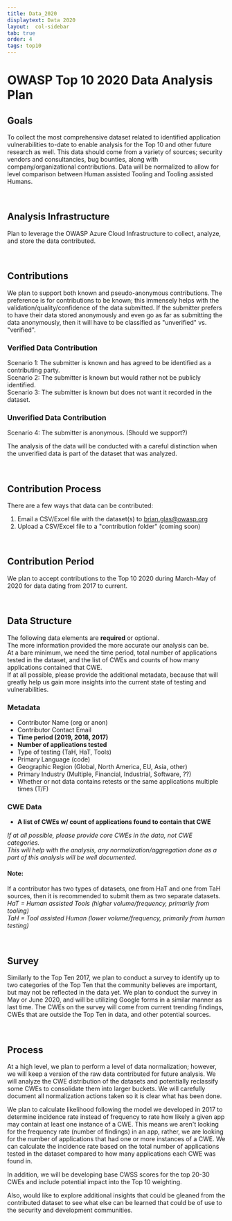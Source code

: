 ```yaml
---
title: Data_2020
displaytext: Data 2020
layout:  col-sidebar
tab: true
order: 4
tags: top10
---
```


# OWASP Top 10 2020 Data Analysis Plan

## Goals
To collect the most comprehensive dataset related to identified application vulnerabilities to-date to enable analysis for the Top 10 and other future research as well. This data should come from a variety of sources; security vendors and consultancies, bug bounties, along with company/organizational contributions. Data will be normalized to allow for level comparison between Human assisted Tooling and Tooling assisted Humans.

<br/>

## Analysis Infrastructure 
Plan to leverage the OWASP Azure Cloud Infrastructure to collect, analyze, and store the data contributed. 

<br/>

## Contributions
We plan to support both known and pseudo-anonymous contributions. The preference is for contributions to be known; this immensely helps with the validation/quality/confidence of the data submitted. If the submitter prefers to have their data stored anonymously and even go as far as submitting the data anonymously, then it will have to be classified as "unverified" vs. "verified".

### Verified Data Contribution
Scenario 1: The submitter is known and has agreed to be identified as a contributing party.<br/>
Scenario 2: The submitter is known but would rather not be publicly identified.<br/>
Scenario 3: The submitter is known but does not want it recorded in the dataset.<br/>

### Unverified Data Contribution
Scenario 4: The submitter is anonymous.  (Should we support?)

The analysis of the data will be conducted with a careful distinction when the unverified data is part of the dataset that was analyzed.

<br/>

## Contribution Process
There are a few ways that data can be contributed:
1.	Email a CSV/Excel file with the dataset(s) to brian.glas@owasp.org
2.	Upload a CSV/Excel file to a "contribution folder" (coming soon)

<br/>

## Contribution Period
We plan to accept contributions to the Top 10 2020 during March-May of 2020 for data dating from 2017 to current.

<br/>

## Data Structure
The following data elements are **required** or optional. <br/>
The more information provided the more accurate our analysis can be.<br/>
At a bare minimum, we need the time period, total number of applications tested in the dataset, and the list of CWEs and counts of how many applications contained that CWE.<br/>
If at all possible, please provide the additional metadata, because that will greatly help us gain more insights into the current state of testing and vulnerabilities.<br/>


### Metadata
* Contributor Name (org or anon)<br/>
* Contributor Contact Email<br/>
* **Time period (2019, 2018, 2017)**<br/>
* **Number of applications tested**<br/>
* Type of testing (TaH, HaT, Tools)<br/>
* Primary Language (code)<br/>
* Geographic Region (Global, North America, EU, Asia, other)<br/>
* Primary Industry (Multiple, Financial, Industrial, Software, ??)<br/>
* Whether or not data contains retests or the same applications multiple times (T/F)<br/>

### CWE Data
* **A list of CWEs w/ count of applications found to contain that CWE**<br/>

_If at all possible, please provide core CWEs in the data, not CWE categories._<br/>
_This will help with the analysis, any normalization/aggregation done as a part of this analysis will be well documented._


#### Note:
If a contributor has two types of datasets, one from HaT and one from TaH sources, then it is recommended to submit them as two separate datasets.<br/>
*HaT = Human assisted Tools (higher volume/frequency, primarily from tooling)*<br/>
*TaH = Tool assisted Human (lower volume/frequency, primarily from human testing)*<br/>

<br/>

## Survey
Similarly to the Top Ten 2017, we plan to conduct a survey to identify up to two categories of the Top Ten that the community believes are important, but may not be reflected in the data yet. We plan to conduct the survey in May or June 2020, and will be utilizing Google forms in a similar manner as last time. The CWEs on the survey will come from current trending findings, CWEs that are outside the Top Ten in data, and other potential sources.


<br/>

## Process
At a high level, we plan to perform a level of data normalization; however, we will keep a version of the raw data contributed for future analysis. We will analyze the CWE distribution of the datasets and potentially reclassify some CWEs to consolidate them into larger buckets. We will carefully document all normalization actions taken so it is clear what has been done.

We plan to calculate likelihood following the model we developed in 2017 to determine incidence rate instead of frequency to rate how likely a given app may contain at least one instance of a CWE. This means we aren't looking for the frequency rate (number of findings) in an app, rather, we are looking for the number of applications that had one or more instances of a CWE. We can calculate the incidence rate based on the total number of applications tested in the dataset compared to how many applications each CWE was found in.

In addition, we will be developing base CWSS scores for the top 20-30 CWEs and include potential impact into the Top 10 weighting.

Also, would like to explore additional insights that could be gleaned from the contributed dataset to see what else can be learned that could be of use to the security and development communities.
